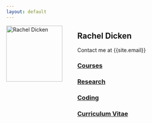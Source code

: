 ```yaml
---
layout: default
---
```


<img src="{{site.baseurl}}/assets/ben-small.jpg" width="150px" alt="Rachel Dicken" style="float:left; margin-bottom:300px; margin-right:40px;"/>

## Rachel Dicken

Contact me at {{site.email}}

### [Courses]({{site.baseurl}}/courses/index.html)
### [Research]({{site.baseurl}}/research/index.html)
### [Coding]({{site.baseurl}}/coding/index.html)
### [Curriculum Vitae]({{site.baesurl}}/cv.pdf)

